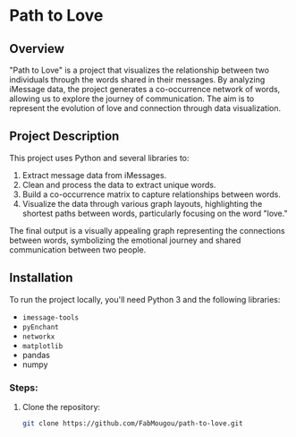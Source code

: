 # Path to Love

## Overview
"Path to Love" is a project that visualizes the relationship between two individuals through the words shared in their messages. By analyzing iMessage data, the project generates a co-occurrence network of words, allowing us to explore the journey of communication. The aim is to represent the evolution of love and connection through data visualization.

## Project Description
This project uses Python and several libraries to:
1. Extract message data from iMessages.
2. Clean and process the data to extract unique words.
3. Build a co-occurrence matrix to capture relationships between words.
4. Visualize the data through various graph layouts, highlighting the shortest paths between words, particularly focusing on the word "love."

The final output is a visually appealing graph representing the connections between words, symbolizing the emotional journey and shared communication between two people.

## Installation
To run the project locally, you'll need Python 3 and the following libraries:
- `imessage-tools`
- `pyEnchant`
- `networkx`
- `matplotlib`
- pandas
- numpy

### Steps:
1. Clone the repository:
   ```bash
   git clone https://github.com/FabMougou/path-to-love.git
